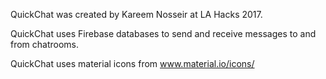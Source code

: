 QuickChat was created by Kareem Nosseir at LA Hacks 2017. 

QuickChat uses Firebase databases to send and receive messages to and from chatrooms.

QuickChat uses material icons from www.material.io/icons/
